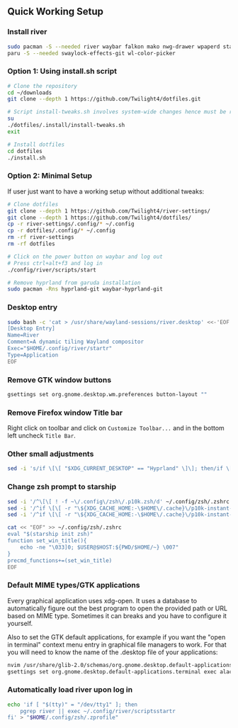 ## Quick Working Setup
### Install river
```bash
sudo pacman -S --needed river waybar falkon mako nwg-drawer wpaperd starship xdg-desktop-portal-wlr
paru -S --needed swaylock-effects-git wl-color-picker 
```

### Option 1: Using install.sh script
```bash
# Clone the repository
cd ~/downloads
git clone --depth 1 https://github.com/Twilight4/dotfiles.git

# Script install-tweaks.sh involves system-wide changes hence must be run as root
su
./dotfiles/.install/install-tweaks.sh
exit

# Install dotfiles
cd dotfiles
./install.sh
```

### Option 2: Minimal Setup
If user just want to have a working setup without additional tweaks:
```bash
# Clone dotfiles
git clone --depth 1 https://github.com/Twilight4/river-settings/
git clone --depth 1 https://github.com/Twilight4/dotfiles/
cp -r river-settings/.config/* ~/.config
cp -r dotfiles/.config/* ~/.config
rm -rf river-settings
rm -rf dotfiles

# Click on the power button on waybar and log out
# Press ctrl+alt+f3 and log in
./config/river/scripts/start

# Remove hyprland from garuda installation
sudo pacman -Rns hyprland-git waybar-hyprland-git
```

### Desktop entry
```bash
sudo bash -c 'cat > /usr/share/wayland-sessions/river.desktop' <<-'EOF'
[Desktop Entry]
Name=River
Comment=A dynamic tiling Wayland compositor
Exec="$HOME/.config/river/startr"
Type=Application
EOF
```

### Remove GTK window buttons 
```bash
gsettings set org.gnome.desktop.wm.preferences button-layout ""
```

### Remove Firefox window Title bar
Right click on toolbar and click on `Customize Toolbar...` and in the bottom left uncheck `Title Bar`.

### Other small adjustments
```bash
sed -i 's/if \[\[ "$XDG_CURRENT_DESKTOP" == "Hyprland" \]\]; then/if \[\[ "$XDG_CURRENT_DESKTOP" == "river" \]\]; then/' ~/.config/rofi/applets/bin/clipboard.sh
```

### Change zsh prompt to starship
```bash
sed -i '/^\[\[ ! -f ~\/.config\/zsh\/.p10k.zsh/d' ~/.config/zsh/.zshrc
sed -i '/^if \[\[ -r "\${XDG_CACHE_HOME:-\$HOME\/.cache}\/p10k-instant-prompt-\${(%):-%n}.zsh" \]\]; then$/,/^  source "\${XDG_CACHE_HOME:-\$HOME\/.cache}\/p10k-instant-prompt-\${(%):-%n}.zsh"$/d;/^fi$/d' ~/.config/zsh/.zshrc
sed -i '/^if \[\[ -r "\${XDG_CACHE_HOME:-\$HOME\/.cache}\/p10k-instant-prompt-\${(%):-%n}.zsh" \]\]; then$/,/^  source "\${XDG_CACHE_HOME:-\$HOME\/.cache}\/p10k-instant-prompt-\${(%):-%n}.zsh"$/d;/^fi$/d;/^source \/usr\/share\/zsh-theme-powerlevel10k\/powerlevel10k.zsh-theme$/d' ~/.config/zsh/.zshrc

cat << "EOF" >> ~/.config/zsh/.zshrc
eval "$(starship init zsh)"
function set_win_title(){
    echo -ne "\033]0; $USER@$HOST:${PWD/$HOME/~} \007"
}
precmd_functions+=(set_win_title)
EOF
```

### Default MIME types/GTK applications
Every graphical application uses xdg-open. It uses a database to automatically figure out the best program to open the provided path or URL based on MIME type. Sometimes it can breaks and you have to configure it yourself.

Also to set the GTK default applications, for example if you want the "open in terminal" context menu entry in graphical file managers to work. For that you will need to know the name of the .desktop file of your applications: 
```bash
nvim /usr/share/glib-2.0/schemas/org.gnome.desktop.default-applications.gschema.xml
gsettings set org.gnome.desktop.default-applications.terminal exec alacritty.desktop
```

### Automatically load river upon log in
```bash
echo 'if [ "$(tty)" = "/dev/tty1" ]; then
    pgrep river || exec ~/.config/river/scriptsstartr
fi' > "$HOME/.config/zsh/.zprofile"
```
